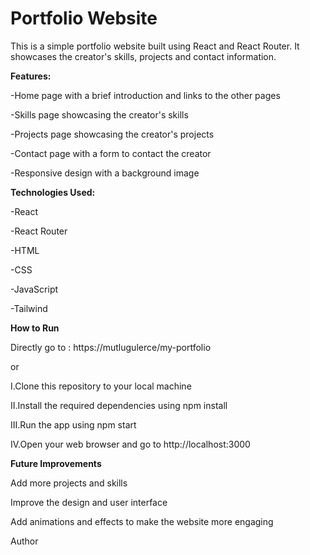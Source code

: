 # Portfolio Website

This is a simple portfolio website built using React and React Router. It showcases the creator's skills, projects and contact information.

**Features:**

-Home page with a brief introduction and links to the other pages

-Skills page showcasing the creator's skills

-Projects page showcasing the creator's projects

-Contact page with a form to contact the creator

-Responsive design with a background image


**Technologies Used:**

-React

-React Router

-HTML

-CSS

-JavaScript

-Tailwind

**How to Run**

Directly go to : https://mutlugulerce/my-portfolio

or

I.Clone this repository to your local machine

II.Install the required dependencies using npm install

III.Run the app using npm start

IV.Open your web browser and go to http://localhost:3000

**Future Improvements**

Add more projects and skills

Improve the design and user interface

Add animations and effects to make the website more engaging

Author

